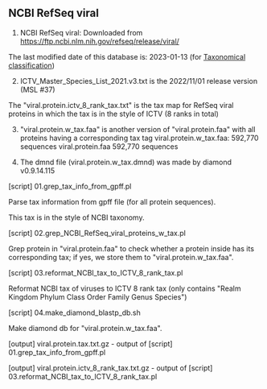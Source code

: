 ## NCBI RefSeq viral

1) NCBI RefSeq viral: Downloaded from https://ftp.ncbi.nlm.nih.gov/refseq/release/viral/

The last modified date of this database is: 2023-01-13 (for [Taxonomical classification](https://github.com/AnantharamanLab/TYMEFLIES_Viral/tree/main/Taxonomic_classification))

2) ICTV_Master_Species_List_2021.v3.txt is the 2022/11/01 release version (MSL #37)

The "viral.protein.ictv_8_rank_tax.txt" is the tax map for RefSeq viral proteins in which the tax is in the style of ICTV (8 ranks in total)

3) "viral.protein.w_tax.faa" is another version of "viral.protein.faa" with all proteins having a corresponding tax tag
viral.protein.w_tax.faa: 592,770 sequences
viral.protein.faa 592,770 sequences

4) The dmnd file (viral.protein.w_tax.dmnd) was made by diamond v0.9.14.115



[script] 01.grep_tax_info_from_gpff.pl

Parse tax information from gpff file (for all protein sequences).

This tax is in the style of NCBI taxonomy.

[script] 02.grep_NCBI_RefSeq_viral_proteins_w_tax.pl

Grep protein in "viral.protein.faa" to check whether a protein inside has its corresponding tax; if yes, we store them to "viral.protein.w_tax.faa".

[script] 03.reformat_NCBI_tax_to_ICTV_8_rank_tax.pl

Reformat NCBI tax of viruses to ICTV 8 rank tax (only contains "Realm Kingdom Phylum Class Order  Family  Genus Species")

[script] 04.make_diamond_blastp_db.sh

Make diamond db for "viral.protein.w_tax.faa".



[output] viral.protein.tax.txt.gz  - output of [script] 01.grep_tax_info_from_gpff.pl

[output] viral.protein.ictv_8_rank_tax.txt.gz  - output of [script] 03.reformat_NCBI_tax_to_ICTV_8_rank_tax.pl

